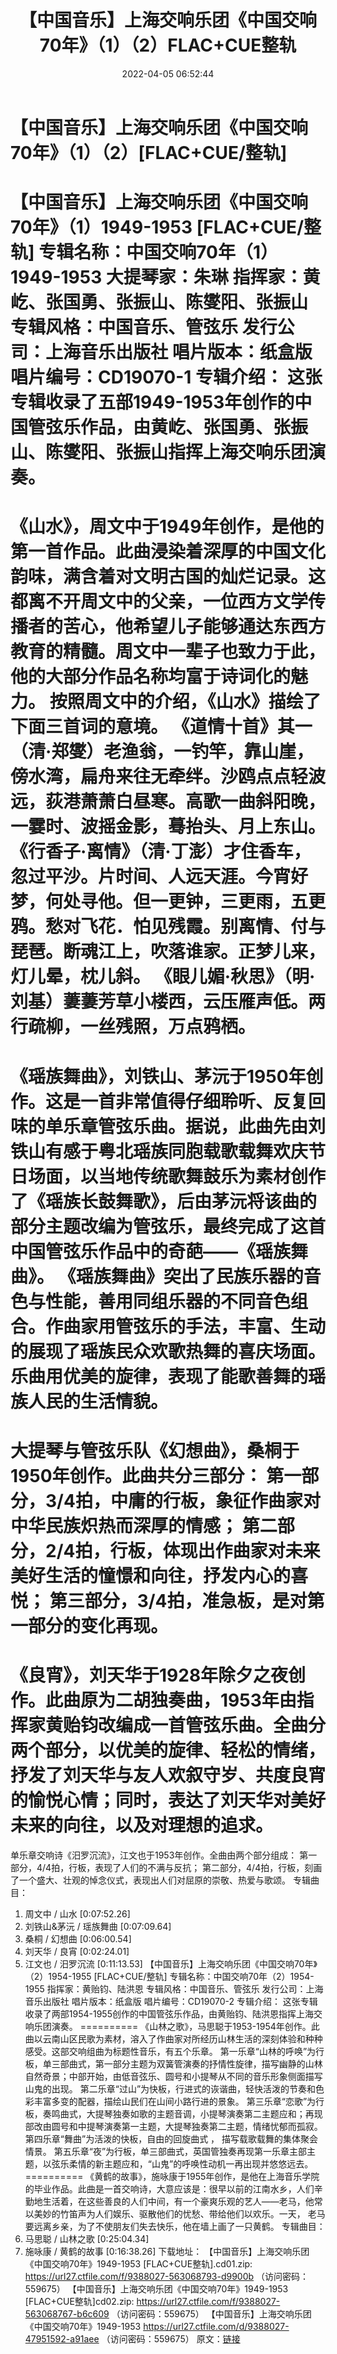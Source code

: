 ﻿---
title: 【中国音乐】上海交响乐团《中国交响70年》（1）（2）FLAC+CUE整轨
date: 2022-04-05 06:52:44
categories: 古典音乐、新世纪、纯音雅乐
tags: 纯音雅乐
---
# 【中国音乐】上海交响乐团《中国交响70年》（1）（2）[FLAC+CUE/整轨]

【中国音乐】上海交响乐团《中国交响70年》（1）1949-1953 [FLAC+CUE/整轨]
专辑名称：中国交响70年（1）1949-1953
大提琴家：朱琳
指挥家：黄屹、张国勇、张振山、陈燮阳、张振山
专辑风格：中国音乐、管弦乐
发行公司：上海音乐出版社
唱片版本：纸盒版
唱片编号：CD19070-1
专辑介绍：
这张专辑收录了五部1949-1953年创作的中国管弦乐作品，由黄屹、张国勇、张振山、陈燮阳、张振山指挥上海交响乐团演奏。
==========
《山水》，周文中于1949年创作，是他的第一首作品。此曲浸染着深厚的中国文化韵味，满含着对文明古国的灿烂记录。这都离不开周文中的父亲，一位西方文学传播者的苦心，他希望儿子能够通达东西方教育的精髓。周文中一辈子也致力于此，他的大部分作品名称均富于诗词化的魅力。
按照周文中的介绍，《山水》描绘了下面三首词的意境。
《道情十首》其一（清·郑燮）老渔翁，一钓竿，靠山崖，傍水湾，扁舟来往无牵绊。沙鸥点点轻波远，荻港萧萧白昼寒。高歌一曲斜阳晚，一霎时、波摇金影，蓦抬头、月上东山。
《行香子·离情》（清·丁澎）才住香车，忽过平沙。片时间、人远天涯。今宵好梦，何处寻他。但一更钟，三更雨，五更鸦。愁对飞花．怕见残霞。别离情、付与琵琶。断魂江上，吹落谁家。正梦儿来，灯儿晕，枕儿斜。
《眼儿媚·秋思》（明·刘基）萋萋芳草小楼西，云压雁声低。两行疏柳，一丝残照，万点鸦栖。
==========
《瑶族舞曲》，刘铁山、茅沅于1950年创作。这是一首非常值得仔细聆听、反复回味的单乐章管弦乐曲。据说，此曲先由刘铁山有感于粤北瑶族同胞载歌载舞欢庆节日场面，以当地传统歌舞鼓乐为素材创作了《瑶族长鼓舞歌》，后由茅沅将该曲的部分主题改编为管弦乐，最终完成了这首中国管弦乐作品中的奇葩——《瑶族舞曲》。
《瑶族舞曲》突出了民族乐器的音色与性能，善用同组乐器的不同音色组合。作曲家用管弦乐的手法，丰富、生动的展现了瑶族民众欢歌热舞的喜庆场面。乐曲用优美的旋律，表现了能歌善舞的瑶族人民的生活情貌。
==========
大提琴与管弦乐队《幻想曲》，桑桐于1950年创作。此曲共分三部分：
第一部分，3/4拍，中庸的行板，象征作曲家对中华民族炽热而深厚的情感；
第二部分，2/4拍，行板，体现出作曲家对未来美好生活的憧憬和向往，抒发内心的喜悦；
第三部分，3/4拍，准急板，是对第一部分的变化再现。
==========
《良宵》，刘天华于1928年除夕之夜创作。此曲原为二胡独奏曲，1953年由指挥家黄贻钧改编成一首管弦乐曲。全曲分两个部分，以优美的旋律、轻松的情绪，抒发了刘天华与友人欢叙守岁、共度良宵的愉悦心情；同时，表达了刘天华对美好未来的向往，以及对理想的追求。
==========
单乐章交响诗《汨罗沉流》，江文也于1953年创作。全曲由两个部分组成：
第一部分，4/4拍，行板，表现了人们的不满与反抗；
第二部分，4/4拍，行板，刻画了一个盛大、壮观的悼念仪式，表现出人们对屈原的崇敬、热爱与歌颂。
专辑曲目：
01. 周文中 / 山水
[0:07:52.26]
02. 刘铁山&茅沅 / 瑶族舞曲
[0:07:09.64]
03. 桑桐 / 幻想曲
[0:06:00.54]
04. 刘天华 / 良宵
[0:02:24.01]
05. 江文也 / 汨罗沉流
[0:11:13.53]
【中国音乐】上海交响乐团《中国交响70年》（2）1954-1955 [FLAC+CUE/整轨]
专辑名称：中国交响70年（2）1954-1955
指挥家：黄贻钧、陆洪恩
专辑风格：中国音乐、管弦乐
发行公司：上海音乐出版社
唱片版本：纸盒版
唱片编号：CD19070-2
专辑介绍：
这张专辑收录了两部1954-1955创作的中国管弦乐作品，由黄贻钧、陆洪恩指挥上海交响乐团演奏。
==========
《山林之歌》，马思聪于1953-1954年创作。此曲以云南山区民歌为素材，溶入了作曲家对所经历山林生活的深刻体验和种种感受。这部交响组曲为标题性音乐，有五个乐章。
第一乐章“山林的呼唤”为行板，单三部曲式，第一部分主题为双簧管演奏的抒情性旋律，描写幽静的山林自然奇景；中部开始，由低音弦乐、圆号和小提琴从不同的音乐形象侧面描写山鬼的出现。
第二乐章“过山”为快板，行进式的诙谐曲，轻快活泼的节奏和色彩丰富多变的配器，描绘山民们在山间小路行进的景象。
第三乐章“恋歌”为行板，奏鸣曲式，大提琴独奏如歌的主题音调，小提琴演奏第二主题应和；再现部改由圆号和中提琴演奏第一主题，大提琴独奏第二主题，情绪忧郁而孤寂。
第四乐章“舞曲”为活泼的快板，自由的回旋曲式 ， 描写载歌载舞的集体聚会情景。
第五乐章“夜”为行板，单三部曲式，英国管独奏再现第一乐章主部主题，以弦乐柔情的新主题应和，“山鬼”的呼唤性动机一再出现并悠悠远去。
==========
《黄鹤的故事》，施咏康于1955年创作，是他在上海音乐学院的毕业作品。此曲是一首交响诗，大意应该是：很早以前的江南水乡，人们辛勤地生活着，在这些善良的人们中间，有一个豪爽乐观的艺人——老马，他常以美妙的竹笛声为人们娱乐、驱散他们的忧愁、带给他们以欢乐。一天，
老马要远离乡亲，为了不使朋友们失去快乐，他在墙上画了一只黄鹤。
专辑曲目：
01. 马思聪 / 山林之歌
[0:25:04.34]
02. 施咏康 / 黄鹤的故事
[0:16:38.26]
下载地址：
【中国音乐】上海交响乐团《中国交响70年》1949-1953 [FLAC+CUE整轨].cd01.zip: https://url27.ctfile.com/f/9388027-563068793-d9900b
（访问密码：559675）
【中国音乐】上海交响乐团《中国交响70年》1949-1953 [FLAC+CUE整轨]cd02.zip: https://url27.ctfile.com/f/9388027-563068767-b6c609
（访问密码：559675）
【中国音乐】上海交响乐团《中国交响70年》1949-1953
https://url27.ctfile.com/d/9388027-47951592-a91aee
（访问密码：559675）
原文：[链接](https://blog.sina.com.cn/s/blog_1647c7e7601030wij.html)